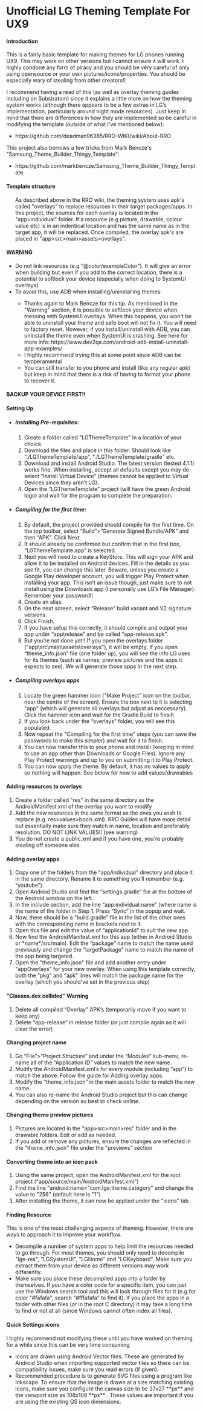 # Unofficial LG Theming Template For UX9

<h4>Introduction</h4>
This is a fairly basic template for making themes for LG phones running UX9. This may work on other versions but I cannot ensure it will work. I highly condone any form of piracy and you should be very careful of only using opensource or your own pictures/icons/properties. You should be especially wary of stealing from other creators!!
<br>

I recommend having a read of this (as well as overlay theming guides including on Substratum) since it explains a little more on how the theming system works (although there appears to be a few extras in LG’s implementation, particularly around night mode resources). Just keep in mind that there are differences in how they are implemented so be careful in modifying the template (outside of what I've mentioned below):
<ul>
  <li>https://github.com/deadman96385/RRO-WIKI/wiki/About-RRO</li>
</ul>

This project also borrows a few tricks from Mark Bencze's "Samsung_Theme_Builder_Thingy_Template":
<ul>
  <li>https://github.com/markbencze/Samsung_Theme_Builder_Thingy_Template</li>
</ul>

<h4>Template structure</h4>
<ul> As described above in the RRO wiki,  the theming system uses apk's called "overlays" to replace resources in their target packages/apps. In this project, the sources for each overlay is located in the "app>individual" folder. If a resource (e.g picture, drawable, colour value etc) is in an indentical location and has the same name as in the target app, it will be replaced. Once compiled, the overlay apk's are placed in "app>src>main>assets>overlays". </ul>
</h4>

<h4>WARNING</h4>
<ul> 
  <li> Do not link resources (e.g "@color/exampleColor"). It will give an error when building but even if you add to the correct location, there is a potential to softlock your device (especially when doing to SystemUI overlays). </li>
  <li> To avoid this, use ADB when installing/uninstalling themes: </li>
    <ul>
    <li> Thanks again to Mark Bencze for this tip. As mentioned in the "Warning" section, it is possible to softlock your device when messing with SystemUI overlays. When this happens, you won't be able to uninstall your theme and safe boot will not fix it. You will need to factory reset. However, if you install/uninstall with ADB, you can uninstall the theme even when SystemUI is crashing. See here for more info: 
        https://www.dev2qa.com/android-adb-install-uninstall-app-examples/ </li> 
      <li> I highly recommend trying this at some point since ADB can be temperamental </li>
  <li> You can still transfer to you phone and install (like any regular apk) but keep in mind that there is a risk of having to format your phone to recover it.</ul> </ul>
<h4>BACKUP YOUR DEVICE FIRST!!</h4> 

<h4>Setting Up</h4>
<ul>
  <li><h5>Installing Pre-requisites:</h5>
<ol>
<li> Create a folder called "LGThemeTemplate" in a location of your choice. </li>
<li>Download the files and place in this folder. Should look like "./LGThemeTemplate/app", "./LGThemeTemplate/gradle" etc.</li>
<li>Download and install Android Studio. The latest version (tested 4.1.1) works fine. When installing, accept all defaults except you may de-select “Install Virtual Device” (themes cannot be applied to Virtual Devices since they aren’t LG).</li>
<li>Open the “LGThemeTemplate” project (will have the green Android logo) and wait for the program to complete the preparation.</li>
</ol>
<li><h5>Compiling for the first time:</h5>
<ol>
<li>By default, the project provided should compile for the first time. On the top toolbar, select “Build”>”Generate Signed Bundle/APK” and then “APK”. Click Next.</li>
<li>It should already be confirmed but confirm that in the first box, “LGThemeTemplate.app” is selected.</li>
<li>Next you will need to create a KeyStore. This will sign your APK and allow it to be installed on Android devices. Fill in the details as you see fit, you can change this later. Beware, unless you create a Google Play developer account, you will trigger Play Protect when installing your app. This isn’t an issue though, just make sure to not install using the Downloads app (I personally use LG’s File Manager). Remember your password!! </li>
<li>Create an alias.</li>
<li>On the next screen, select “Release” build variant and V2 signature versions. </li>
<li>Click Finish.</li>
<li>If you have setup this correctly, it should compile and output your app under “app\release” and be called “app-release.apk”.</li>
<li>But you’re not done yet!! If you open the overlays folder ("app\src\main\assets\overlays"), it will be empty. If you open “theme_info.json” file (one folder up), you will see the info LG uses for its themes (such as names, preview pictures and the apps it expects to see). We will generate those apps in the next step.</li>
</ol>
</li>
<li>
<h5>Compiling overlays apps</h5>
<ol>
<li>Locate the green hammer icon ("Make Project" icon on the toolbar, near the centre of the screen). Ensure the box next to it is selecting "app" (which will generate all overlays but adjust as neccessary). Click the hammer icon and wait for the Gradle Build to finsih</li>
<li>If you look back under the “overlays” folder, you will see this populated.</li>
<li>Now repeat the "Compiling for the first time" steps (you can save the passwords to make this simpler) and wait for it to finish.</li>
<li>You can now transfer this to your phone and install (keeping in mind to use an app other than Downloads or Google Files). Ignore any Play Protect warnings and up to you on submitting it to Play Protect.</li>
<li>You can now apply the theme. By default, it has no values to apply so nothing will happen. See below for how to add values/drawables </li>
 </ol>
</ul>

<h4>Adding resources to overlays</h4>
<ol>
<li>Create a folder called "res" in the same directory as the AndroidManifest.xml of the overlay you want to modify </li>
<li>Add the new resources in the same format as the ones you wish to replace (e.g. res>values>bools.xml). RRO Guides will have more detail but essentially make sure they match in name, location and preferably resolution. DO NOT LINK VALUES!! (see warning) </li>
<li>You do not create a public.xml and if you have one, you're probably stealing off someone else</li>
</ol>

<h4>Adding overlay apps</h4>
<ol>
<li>Copy one of the folders from the "app/individual" directory and place it in the same directory. Rename it to something you’ll remember (e.g. “youtube”).</li>
<li>Open Android Studio and find the “settings.gradle” file at the bottom of the Android window on the left.</li>
<li>In the include section, add the line “app:individual:name” (where name is the name of the folder in Step 1. Press “Sync” in the popup and wait.</li>
<li>Now, there should be a “build.gradle” file in the list of the other ones with the corresponding name in brackets next to it.</li>
<li>Open this file and edit the value of “applicationId” to suit the new app.</li>
<li>Now find the AndroidManifest.xml for this app (either in Android Studio or *name*/src/main). Edit the “package” name to match the name used previously and change the “targetPackage” name to match the name of the app being targeted.</li>
<li>Open the "theme_info.json" file and add another entry under "appOverlays" for your new overlay. When using this template correctly, both the "pkg" and "apk" lines will match the package name for the overlay (which you should've set in the previous step)</li>
</ol>

<h4>“Classes.dex collided” Warning</h4>
<ol>
<li>Delete all compiled “Overlay” APK’s (temporarily move if you want to keep any)</li>
<li>Delete “app-release” in release folder (or just compile again as it will clear the error)</li>
</ol>

<h4>Changing project name</h4>
<ol>
<li>Go “File”>”Project Structure” and under the “Modules” sub-menu, re-name all of the “Application ID” values to match the new name.</li>
<li>Modify the AndroidManifest.xml’s for every module (including “app”) to match the above. Follow the guide for Adding overlay apps.</li>
<li>Modify the “theme_info.json” in the main assets folder to match the new name.</li>
<li>You can also re-name the Android Studio project but this can change depending on the version so best to check online.</li>
</ol>

<h4>Changing theme preview pictures</h4>
<ol>
<li> Pictures are located in the "app>src>main>res" folder and in the drawable folders. Edit or add as needed. </li>
<li> If you add or remove any pictures, ensure the changes are reflected in the "theme_info.json" file under the "previews" section </li>
</ol>

<h4>Converting theme into an icon pack</h4>
<ol>
<li>Using the same project, open the AndroidManifest.xml for the root project ("app/source/main/AndroidManifest.xml")</li>
<li>Find the line "android:name="com.lge.theme.category" and change the value to "256" (default here is "1")</li>
<li>After installing the theme, it can now be applied under the "icons" tab</li>
</ol>

<h4>Finding Resource</h4>
This is one of the most challenging aspects of theming. However, there are ways to approach it to improve your workflow. 
<ul>
  <li>Decompile a number of system apps to help limit the resources needed to go through. For most themes, you should only need to decompile "lge-res", "LGSystemUI", "LGHome" and "LGKeyboard". Make sure you extract them from your device as different versions may work differently. </li>
  <li>Make sure you place these decompiled apps into a folder by themselves. If you have a color code for a specific item, you can just use the Windows search tool and this will look through files for it (e.g for color "#fafafa", search "#fffafafa" to find it). If you place the apps in a folder with other files (or in the root C directory) it may take a long time to find or not at all (since Windows cannot often index all files). </li>
</ul>

<h4>Quick Settings icons</h4>
I highly recommend not modifying these until you have worked on theming for a while since this can be very time consuming
<ul> 
<li>Icons are drawn using Android Vector files. These are generated by Android Studio when importing supported vector files so there can be compatibility issues, make sure you read errors (if given). </li>
<li> Recommended procedure is to generate SVG files using a program like Inkscape. To ensure that the image is drawn at a size matching existing icons, make sure you configure the canvas size to be 27x27 **px** and the viewport size as 108x108 **px** . These values are important if you are using the existing QS icon dimensions. </li>
</ul>



